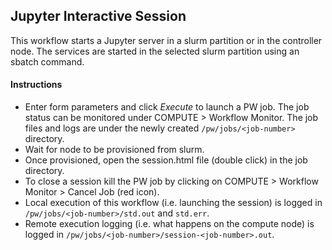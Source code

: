 ## Jupyter Interactive Session
This workflow starts a Jupyter server in a slurm partition or in the controller node. The services are started in the selected slurm partition using an sbatch command.

#### Instructions

* Enter form parameters and click _Execute_ to launch a PW job. The job status can be monitored under COMPUTE > Workflow Monitor. The job files and logs are under the newly created `/pw/jobs/<job-number>` directory.
* Wait for node to be provisioned from slurm.
* Once provisioned, open the session.html file (double click) in the job directory.
* To close a session kill the PW job by clicking on COMPUTE > Workflow Monitor > Cancel Job (red icon).
* Local execution of this workflow (i.e. launching the session) is logged in `/pw/jobs/<job-number>/std.out` and `std.err`.
* Remote execution logging (i.e. what happens on the compute node) is logged in `/pw/jobs/<job-number>/session-<job-number>.out`.

